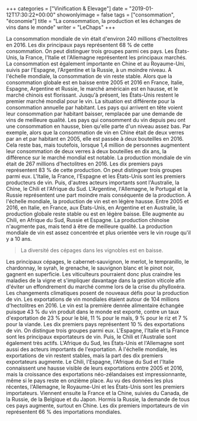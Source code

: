 +++
categories = ["Vinification & Elevage"]
date = "2019-01-12T17:30:22+00:00"
showonlyimage = false
tags = ["consommation", "économie"]
title = "La consommation, la production et les échanges de vins dans le monde"
writer = "LeChaps"
+++

La consommation mondiale de vin était d'environ 240 millions d'hectolitres en 2016. Les dix principaux pays représentent 68 % de cette consommation. On peut distinguer trois groupes parmi ces pays. Les États-Unis, la France, l'Italie et l'Allemagne représentent les principaux marchés. La consommation est également importante en Chine et au Royaume-Uni, suivis par l'Espagne, l'Argentine et la Russie, à un moindre niveau.
À l'échelle mondiale, la consommation de vin reste stable. Alors que la consommation globale est en baisse entre 2005 et 2016 en France, Italie, Espagne, Argentine et Russie, le marché américain est en hausse, et le marché chinois est florissant. Jusqu'à présent, les États-Unis restent le premier marché mondial pour le vin. La situation est différente pour la consommation annuelle par habitant. Les pays qui arrivent en tête voient leur consommation par habitant baisser, remplacée par une demande de vins de meilleure qualité. Les pays qui consomment du vin depuis peu ont une consommation en hausse, bien qu'elle parte d'un niveau assez bas. Par exemple, alors que la consommation de vin en Chine était de deux verres par an et par habitant en 2005, elle est passée à deux bouteilles en 2016. Cela reste bas, mais toutefois, lorsque 1,4 million de personnes augmentent leur consommation de deux verres à deux bouteilles en dix ans, la différence sur le marché mondial est notable. La production mondiale de vin était de 267 millions d'hectolitres en 2016.
Les dix premiers pays représentent 83 % de cette production. On peut distinguer trois groupes parmi eux. L'Italie, la France, l'Espagne et les États-Unis sont les premiers producteurs de vin. Puis, d'autres acteurs importants sont l'Australie, la Chine, le Chili et l'Afrique du Sud. L'Argentine, l'Allemagne, le Portugal et la Russie représentent une part moindre mais conséquente de la production. À l'échelle mondiale, la production de vin est en légère hausse. Entre 2005 et 2016, en Italie, en France, aux États-Unis, en Argentine et en Australie, la production globale reste stable ou est en légère baisse. Elle augmente au Chili, en Afrique du Sud, Russie et Espagne. La production chinoise n'augmente pas, mais tend à être de meilleure qualité. La production mondiale de vin est assez concentrée et plus orientée vers le vin rouge qu'il y a 10 ans.

> La diversité des cépages dans les vignobles est en baisse.

Les principaux cépages, le cabernet-sauvignon, le merlot, le tempranillo, le chardonnay, le syrah, le grenache, le sauvignon blanc et le pinot noir, gagnent en superficie. Les viticulteurs pourraient donc plus craindre les maladies de la vigne et s'impliquer davantage dans la gestion viticole afin d'éviter un effondrement du marché comme lors de la crise du phylloxéra. Les changements climatiques posent de nouveaux défis pour la production de vin. Les exportations de vin mondiales étaient autour de 104 millions d'hectolitres en 2016. Le vin est la première denrée alimentaire échangée puisque 43 % du vin produit dans le
monde est exporté, contre un taux d'exportation de 23 % pour le blé, 11 % pour le maïs, 9 % pour le riz et 7 % pour la viande. Les dix premiers pays représentent 10 % des exportations de vin. On distingue trois groupes parmi eux. L'Espagne, l'Italie et la France sont les principaux exportateurs de vin. Puis, le Chili et l'Australie sont également très actifs. L'Afrique du Sud, les États-Unis et l'Allemagne
sont aussi des acteurs importants de l'exportation. À l'échelle mondiale, les exportations de vin restent stables, mais la part des dix premiers exportateurs augmente. Le Chili, l'Espagne, l'Afrique du Sud et l'Italie connaissent une hausse visible de leurs exportations entre 2005 et 2016, mais la croissance des exportations néo-zélandaises est impressionnante, même si le pays reste en onzième place.
Au vu des données les plus récentes, l'Allemagne, le Royaume-Uni et les États-Unis sont les premiers importateurs. Viennent ensuite la France et la Chine, suivies du Canada, de la Russie, de la Belgique et du Japon. Hormis la Russie, la demande de tous ces pays augmente, surtout en Chine. Les dix premiers importateurs de vin représentent 66 % des importations mondiales.
